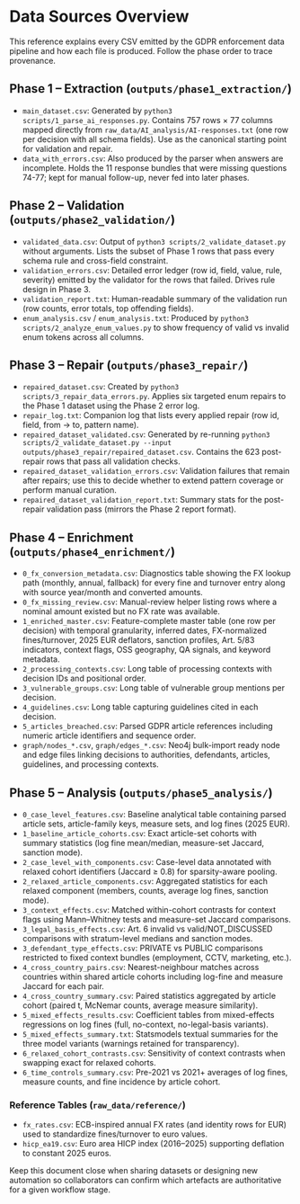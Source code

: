 # Data Sources Overview

This reference explains every CSV emitted by the GDPR enforcement data pipeline and how each file is produced. Follow the phase order to trace provenance.

## Phase 1 – Extraction (`outputs/phase1_extraction/`)
- `main_dataset.csv`: Generated by `python3 scripts/1_parse_ai_responses.py`. Contains 757 rows × 77 columns mapped directly from `raw_data/AI_analysis/AI-responses.txt` (one row per decision with all schema fields). Use as the canonical starting point for validation and repair.
- `data_with_errors.csv`: Also produced by the parser when answers are incomplete. Holds the 11 response bundles that were missing questions 74-77; kept for manual follow-up, never fed into later phases.

## Phase 2 – Validation (`outputs/phase2_validation/`)
- `validated_data.csv`: Output of `python3 scripts/2_validate_dataset.py` without arguments. Lists the subset of Phase 1 rows that pass every schema rule and cross-field constraint.
- `validation_errors.csv`: Detailed error ledger (row id, field, value, rule, severity) emitted by the validator for the rows that failed. Drives rule design in Phase 3.
- `validation_report.txt`: Human-readable summary of the validation run (row counts, error totals, top offending fields).
- `enum_analysis.csv` / `enum_analysis.txt`: Produced by `python3 scripts/2_analyze_enum_values.py` to show frequency of valid vs invalid enum tokens across all columns.

## Phase 3 – Repair (`outputs/phase3_repair/`)
- `repaired_dataset.csv`: Created by `python3 scripts/3_repair_data_errors.py`. Applies six targeted enum repairs to the Phase 1 dataset using the Phase 2 error log.
- `repair_log.txt`: Companion log that lists every applied repair (row id, field, from → to, pattern name).
- `repaired_dataset_validated.csv`: Generated by re-running `python3 scripts/2_validate_dataset.py --input outputs/phase3_repair/repaired_dataset.csv`. Contains the 623 post-repair rows that pass all validation checks.
- `repaired_dataset_validation_errors.csv`: Validation failures that remain after repairs; use this to decide whether to extend pattern coverage or perform manual curation.
- `repaired_dataset_validation_report.txt`: Summary stats for the post-repair validation pass (mirrors the Phase 2 report format).

## Phase 4 – Enrichment (`outputs/phase4_enrichment/`)
- `0_fx_conversion_metadata.csv`: Diagnostics table showing the FX lookup path (monthly, annual, fallback) for every fine and turnover entry along with source year/month and converted amounts.
- `0_fx_missing_review.csv`: Manual-review helper listing rows where a nominal amount existed but no FX rate was available.
- `1_enriched_master.csv`: Feature-complete master table (one row per decision) with temporal granularity, inferred dates, FX-normalized fines/turnover, 2025 EUR deflators, sanction profiles, Art. 5/83 indicators, context flags, OSS geography, QA signals, and keyword metadata.
- `2_processing_contexts.csv`: Long table of processing contexts with decision IDs and positional order.
- `3_vulnerable_groups.csv`: Long table of vulnerable group mentions per decision.
- `4_guidelines.csv`: Long table capturing guidelines cited in each decision.
- `5_articles_breached.csv`: Parsed GDPR article references including numeric article identifiers and sequence order.
- `graph/nodes_*.csv`, `graph/edges_*.csv`: Neo4j bulk-import ready node and edge files linking decisions to authorities, defendants, articles, guidelines, and processing contexts.

## Phase 5 – Analysis (`outputs/phase5_analysis/`)
- `0_case_level_features.csv`: Baseline analytical table containing parsed article sets, article-family keys, measure sets, and log fines (2025 EUR).
- `1_baseline_article_cohorts.csv`: Exact article-set cohorts with summary statistics (log fine mean/median, measure-set Jaccard, sanction mode).
- `2_case_level_with_components.csv`: Case-level data annotated with relaxed cohort identifiers (Jaccard ≥ 0.8) for sparsity-aware pooling.
- `2_relaxed_article_components.csv`: Aggregated statistics for each relaxed component (members, counts, average log fines, sanction mode).
- `3_context_effects.csv`: Matched within-cohort contrasts for context flags using Mann–Whitney tests and measure-set Jaccard comparisons.
- `3_legal_basis_effects.csv`: Art. 6 invalid vs valid/NOT_DISCUSSED comparisons with stratum-level medians and sanction modes.
- `3_defendant_type_effects.csv`: PRIVATE vs PUBLIC comparisons restricted to fixed context bundles (employment, CCTV, marketing, etc.).
- `4_cross_country_pairs.csv`: Nearest-neighbour matches across countries within shared article cohorts including log-fine and measure Jaccard for each pair.
- `4_cross_country_summary.csv`: Paired statistics aggregated by article cohort (paired t, McNemar counts, average measure similarity).
- `5_mixed_effects_results.csv`: Coefficient tables from mixed-effects regressions on log fines (full, no-context, no-legal-basis variants).
- `5_mixed_effects_summary.txt`: Statsmodels textual summaries for the three model variants (warnings retained for transparency).
- `6_relaxed_cohort_contrasts.csv`: Sensitivity of context contrasts when swapping exact for relaxed cohorts.
- `6_time_controls_summary.csv`: Pre-2021 vs 2021+ averages of log fines, measure counts, and fine incidence by article cohort.

### Reference Tables (`raw_data/reference/`)
- `fx_rates.csv`: ECB-inspired annual FX rates (and identity rows for EUR) used to standardize fines/turnover to euro values.
- `hicp_ea19.csv`: Euro area HICP index (2016–2025) supporting deflation to constant 2025 euros.

Keep this document close when sharing datasets or designing new automation so collaborators can confirm which artefacts are authoritative for a given workflow stage.
